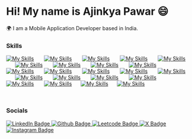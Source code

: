 Hi! My name is Ajinkya Pawar 😄
========================================================================================================================================

🌍  I am a Mobile Application Developer based in India.
<br/>
 
### Skills
[![My Skills](https://skillicons.dev/icons?i=react,apple)](https://skillicons.dev) &nbsp;&nbsp;&nbsp;&nbsp;&nbsp;
[![My Skills](https://skillicons.dev/icons?i=androidstudio,js)](https://skillicons.dev) &nbsp;&nbsp;&nbsp;&nbsp;&nbsp; 
[![My Skills](https://skillicons.dev/icons?i=ts,html)](https://skillicons.dev) &nbsp;&nbsp;&nbsp;&nbsp;&nbsp;
[![My Skills](https://skillicons.dev/icons?i=css,firebase)](https://skillicons.dev) &nbsp;&nbsp;&nbsp;&nbsp;&nbsp;
[![My Skills](https://skillicons.dev/icons?i=nodejs,redux)](https://skillicons.dev) &nbsp;&nbsp;&nbsp;&nbsp;&nbsp; 
[![My Skills](https://skillicons.dev/icons?i=git,github)](https://skillicons.dev) &nbsp;&nbsp;&nbsp;&nbsp;&nbsp;
[![My Skills](https://skillicons.dev/icons?i=aws,cpp)](https://skillicons.dev) &nbsp;&nbsp;&nbsp;&nbsp;&nbsp;
[![My Skills](https://skillicons.dev/icons?i=dart,eclipse)](https://skillicons.dev) &nbsp;&nbsp;&nbsp;&nbsp;&nbsp;
[![My Skills](https://skillicons.dev/icons?i=express,flutter	)](https://skillicons.dev) &nbsp;&nbsp;&nbsp;&nbsp;&nbsp;
[![My Skills](https://skillicons.dev/icons?i=gcp,githubactions	)](https://skillicons.dev) &nbsp;&nbsp;&nbsp;&nbsp;&nbsp;
[![My Skills](https://skillicons.dev/icons?i=gradle,java	)](https://skillicons.dev) &nbsp;&nbsp;&nbsp;&nbsp;&nbsp;
[![My Skills](https://skillicons.dev/icons?i=jenkins,jest	)](https://skillicons.dev) &nbsp;&nbsp;&nbsp;&nbsp;&nbsp;
[![My Skills](https://skillicons.dev/icons?i=kotlin,linux	)](https://skillicons.dev) &nbsp;&nbsp;&nbsp;&nbsp;&nbsp;
[![My Skills](https://skillicons.dev/icons?i=mongodb,nginx	)](https://skillicons.dev) &nbsp;&nbsp;&nbsp;&nbsp;&nbsp;
[![My Skills](https://skillicons.dev/icons?i=npm,postgres	)](https://skillicons.dev) &nbsp;&nbsp;&nbsp;&nbsp;&nbsp;
[![My Skills](https://skillicons.dev/icons?i=postman,redis	)](https://skillicons.dev) &nbsp;&nbsp;&nbsp;&nbsp;&nbsp;
[![My Skills](https://skillicons.dev/icons?i=sqlite,swift	)](https://skillicons.dev) &nbsp;&nbsp;&nbsp;&nbsp;&nbsp;
[![My Skills](https://skillicons.dev/icons?i=ubuntu,vscode	)](https://skillicons.dev) &nbsp;&nbsp;&nbsp;&nbsp;&nbsp;
[![My Skills](https://skillicons.dev/icons?i=windows,yarn	)](https://skillicons.dev) &nbsp;&nbsp;&nbsp;&nbsp;&nbsp;
[![My Skills](https://skillicons.dev/icons?i=react)](https://skillicons.dev)&nbsp;&nbsp;&nbsp;&nbsp;&nbsp;
[![My Skills](https://skillicons.dev/icons?i=xcode)](https://skillicons.dev)&nbsp;&nbsp;&nbsp;&nbsp;&nbsp;
[![My Skills](https://skillicons.dev/icons?i=android)](https://skillicons.dev)&nbsp;&nbsp;&nbsp;&nbsp;&nbsp;












<br/>

### Socials

<div id="badges">
  <a href="https://www.linkedin.com/in/ajinkya-pawar-frontend/">
    <img src="https://img.shields.io/badge/LinkedIn-blue?style=for-the-badge&logo=linkedin&logoColor=white" alt="LinkedIn Badge"/>
  </a>
  <a href="https://github.com/cuneiform-ajinkya">
    <img src="https://img.shields.io/badge/Github-black?style=for-the-badge&logo=github&logoColor=white" alt="Github Badge"/>
  </a>
 <a href="https://leetcode.com/Ajinkyapawarleetcode/">
    <img src="https://img.shields.io/badge/Leetcode-orange?style=for-the-badge&logo=leetcode&logoColor=black" alt="Leetcode Badge"/>
  </a>
  <a href="https://twitter.com/AjinkyaPawar007">
    <img src="https://img.shields.io/badge/Twitter-black?style=for-the-badge&logo=x&logoColor=white" alt="X Badge"/>
  </a>
 <a href="https://instagram.com/ajinkyaa____">
    <img src="https://img.shields.io/badge/Instagram-red?style=for-the-badge&logo=instagram&logoColor=white" alt="Instagram Badge"/>
  </a>
 
 
 
</div>

